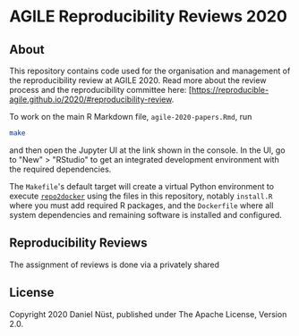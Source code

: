 # AGILE Reproducibility Reviews 2020

## About

This repository contains code used for the organisation and management of the reproducibility review at AGILE 2020.
Read more about the review process and the reproducibility committee here: [https://reproducible-agile.github.io/2020/#reproducibility-review.

To work on the main R Markdown file, `agile-2020-papers.Rmd`, run

```bash
make
```

and then open the Jupyter UI at the link shown in the console.
In the UI, go to "New" > "RStudio" to get an integrated development environment with the required dependencies.

The `Makefile`'s default target will create a virtual Python environment to execute [`repo2docker`](https://repo2docker.readthedocs.io/) using the files in this repository, notably `install.R` where you must add required R packages, and the `Dockerfile` where all system dependencies and remaining software is installed and configured.

## Reproducibility Reviews

The assignment of reviews is done via a privately shared 

## License

Copyright 2020 Daniel Nüst, published under The Apache License, Version 2.0.
